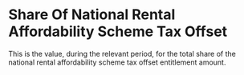 # Share Of National Rental Affordability Scheme Tax Offset
This is the value, during the relevant period, for the total share of the national rental affordability scheme tax offset entitlement amount.